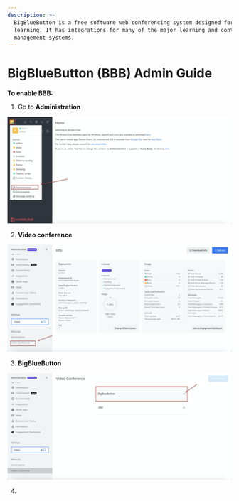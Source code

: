 ```yaml
---
description: >-
  BigBlueButton is a free software web conferencing system designed for online
  learning. It has integrations for many of the major learning and content
  management systems.
---
```


# BigBlueButton \(BBB\) Admin Guide

**To enable BBB:**

1. Go to **Administration** 

![](../../../.gitbook/assets/image%20%28215%29.png)

2. **Video conference** 

![](../../../.gitbook/assets/image%20%28237%29.png)

3. **BigBlueButton**

![](../../../.gitbook/assets/image%20%28231%29.png)

4. 



